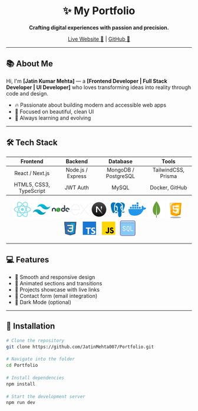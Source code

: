 <div align="center">
  
# ✨ My Portfolio

**Crafting digital experiences with passion and precision.**

[Live Website 🚀](https://portfolio-jatinmehta.vercel.app/) | [GitHub 🔗](https://github.com/JatinMehta007/Portfolio)

</div>

---

## 📚 About Me
Hi, I'm **[Jatin Kumar Mehta]** — a **[Frontend Developer | Full Stack Developer | UI Developer]** who loves transforming ideas into reality through code and design.

- 🔥 Passionate about building modern and accessible web apps
- 🎨 Focused on beautiful, clean UI
- 🌱 Always learning and evolving

---

## 🛠 Tech Stack

<div align="center">

| Frontend | Backend | Database | Tools |
|:--------:|:-------:|:---------:|:-----:|
| React / Next.js | Node.js / Express | MongoDB / PostgreSQL | TailwindCSS, Prisma |
| HTML5, CSS3, TypeScript | JWT Auth | MySQL | Docker, GitHub |


![Dashboard Screenshot](./src/images/stack1.png) 
![Dashboard Screenshot](./src/images/stack2.png)
![Dashboard Screenshot](./src/images/stack3.png)
![Dashboard Screenshot](./src/images/stack4.png)
![Dashboard Screenshot](./src/images/stack5.png)
![Dashboard Screenshot](./src/images/stack6.png)
![Dashboard Screenshot](./src/images/stack7.png)
![Dashboard Screenshot](./src/images/stack8.png)
![Dashboard Screenshot](./src/images/stack9.png)
![Dashboard Screenshot](./src/images/stack10.png)
![Dashboard Screenshot](./src/images/stack11.png)
![Dashboard Screenshot](./src/images/stack12.png)
![Dashboard Screenshot](./src/images/stack13.png)

</div>

---

## 💻 Features
- 🔹 Smooth and responsive design
- 🔹 Animated sections and transitions
- 🔹 Projects showcase with live links
- 🔹 Contact form (email integration)
- 🔹 Dark Mode (optional)

---

## 🧩 Installation

```bash
# Clone the repository
git clone https://github.com/JatinMehta007/Portfolio.git

# Navigate into the folder
cd Portfolio

# Install dependencies
npm install

# Start the development server
npm run dev